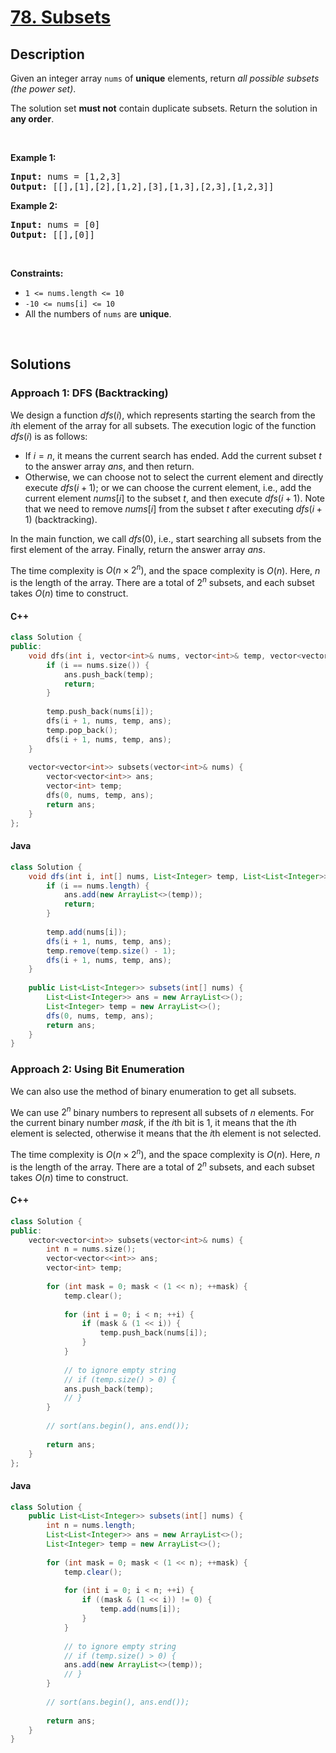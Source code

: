# [78. Subsets](https://leetcode.com/problems/subsets)

## Description

<p>Given an integer array <code>nums</code> of <strong>unique</strong> elements, return <em>all possible</em> <span data-keyword="subset"><em>subsets</em></span> <em>(the power set)</em>.</p>

<p>The solution set <strong>must not</strong> contain duplicate subsets. Return the solution in <strong>any order</strong>.</p>
<p>&nbsp;</p>

<p><strong class="example">Example 1:</strong></p>
<pre>
<strong>Input:</strong> nums = [1,2,3]
<strong>Output:</strong> [[],[1],[2],[1,2],[3],[1,3],[2,3],[1,2,3]]
</pre>

<p><strong class="example">Example 2:</strong></p>
<pre>
<strong>Input:</strong> nums = [0]
<strong>Output:</strong> [[],[0]]
</pre>
<p>&nbsp;</p>

<p><strong>Constraints:</strong></p>
<ul>
    <li><code>1 &lt;= nums.length &lt;= 10</code></li>
    <li><code>-10 &lt;= nums[i] &lt;= 10</code></li>
    <li>All the numbers of&nbsp;<code>nums</code> are <strong>unique</strong>.</li>
</ul>
<p>&nbsp;</p>

## Solutions

### **Approach 1: DFS (Backtracking)**

We design a function $dfs(i)$, which represents starting the search from the $i$th element of the array for all subsets. The execution logic of the function $dfs(i)$ is as follows:

- If $i = n$, it means the current search has ended. Add the current subset $t$ to the answer array $ans$, and then return.
- Otherwise, we can choose not to select the current element and directly execute $dfs(i + 1)$; or we can choose the current element, i.e., add the current element $nums[i]$ to the subset $t$, and then execute $dfs(i + 1)$. Note that we need to remove $nums[i]$ from the subset $t$ after executing $dfs(i + 1)$ (backtracking).

In the main function, we call $dfs(0)$, i.e., start searching all subsets from the first element of the array. Finally, return the answer array $ans$.

The time complexity is $O(n \times 2^n)$, and the space complexity is $O(n)$. Here, $n$ is the length of the array. There are a total of $2^n$ subsets, and each subset takes $O(n)$ time to construct.

<!-- tabs:start -->

#### C++

```cpp
class Solution {
public:
    void dfs(int i, vector<int>& nums, vector<int>& temp, vector<vector<int>>& ans) {
        if (i == nums.size()) {
            ans.push_back(temp);
            return;
        }
        
        temp.push_back(nums[i]);
        dfs(i + 1, nums, temp, ans);
        temp.pop_back();
        dfs(i + 1, nums, temp, ans);
    }
    
    vector<vector<int>> subsets(vector<int>& nums) {
        vector<vector<int>> ans;
        vector<int> temp;
        dfs(0, nums, temp, ans);
        return ans;
    }
};
```

#### Java

```java
class Solution {
    void dfs(int i, int[] nums, List<Integer> temp, List<List<Integer>> ans) {
        if (i == nums.length) {
            ans.add(new ArrayList<>(temp));
            return;
        }
        
        temp.add(nums[i]);
        dfs(i + 1, nums, temp, ans);
        temp.remove(temp.size() - 1);
        dfs(i + 1, nums, temp, ans);
    }
    
    public List<List<Integer>> subsets(int[] nums) {
        List<List<Integer>> ans = new ArrayList<>();
        List<Integer> temp = new ArrayList<>();
        dfs(0, nums, temp, ans);
        return ans;
    }
}
```

<!-- tabs:end -->

### **Approach 2: Using Bit Enumeration**

We can also use the method of binary enumeration to get all subsets.

We can use $2^n$ binary numbers to represent all subsets of $n$ elements. For the current binary number $mask$, if the $i$th bit is $1$, it means that the $i$th element is selected, otherwise it means that the $i$th element is not selected.

The time complexity is $O(n \times 2^n)$, and the space complexity is $O(n)$. Here, $n$ is the length of the array. There are a total of $2^n$ subsets, and each subset takes $O(n)$ time to construct.

<!-- tabs:start -->

#### C++

```cpp
class Solution {
public:
    vector<vector<int>> subsets(vector<int>& nums) {
        int n = nums.size();
        vector<vector<<int>> ans;
        vector<int> temp;
        
        for (int mask = 0; mask < (1 << n); ++mask) {
            temp.clear();
            
            for (int i = 0; i < n; ++i) {
                if (mask & (1 << i)) {
                    temp.push_back(nums[i]);
                }
            }
            
            // to ignore empty string
            // if (temp.size() > 0) {
            ans.push_back(temp);
            // }
        }
        
        // sort(ans.begin(), ans.end());
        
        return ans;
    }
};
```

#### Java

```java
class Solution {
    public List<List<Integer>> subsets(int[] nums) {
        int n = nums.length;
        List<List<Integer>> ans = new ArrayList<>();
        List<Integer> temp = new ArrayList<>();
        
        for (int mask = 0; mask < (1 << n); ++mask) {
            temp.clear();
            
            for (int i = 0; i < n; ++i) {
                if ((mask & (1 << i)) != 0) {
                    temp.add(nums[i]);
                }
            }
            
            // to ignore empty string
            // if (temp.size() > 0) {
            ans.add(new ArrayList<>(temp));
            // }
        }
        
        // sort(ans.begin(), ans.end());
        
        return ans;
    }
}
```

<!-- tabs:end -->